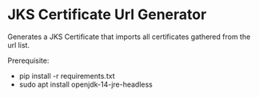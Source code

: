 # JKS Certificate Url Generator

Generates a JKS Certificate that imports all certificates gathered from the url list.

Prerequisite:

- pip install -r requirements.txt
- sudo apt install openjdk-14-jre-headless